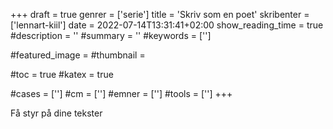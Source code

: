 +++
draft = true
genrer = ['serie']
title = 'Skriv som en poet'
skribenter = ['lennart-kiil']
date = 2022-07-14T13:31:41+02:00
show_reading_time = true
#description = ''
#summary = ''
#keywords = ['']

#featured_image =
#thumbnail =

#toc = true
#katex = true

#cases = ['']
#cm = ['']
#emner = ['']
#tools = ['']
+++

Få styr på dine tekster
